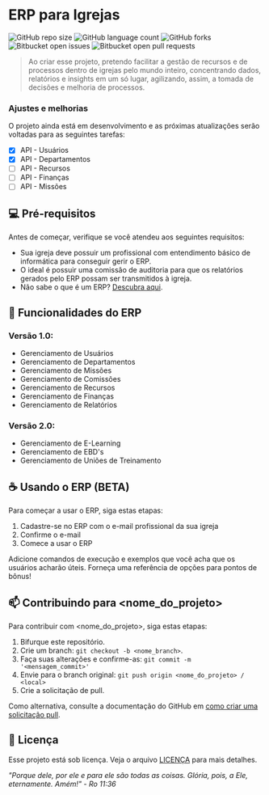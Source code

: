 # ERP para Igrejas

![GitHub repo size](https://img.shields.io/github/repo-size/iuricode/README-template?style=for-the-badge)
![GitHub language count](https://img.shields.io/github/languages/count/iuricode/README-template?style=for-the-badge)
![GitHub forks](https://img.shields.io/github/forks/iuricode/README-template?style=for-the-badge)
![Bitbucket open issues](https://img.shields.io/bitbucket/issues/iuricode/README-template?style=for-the-badge)
![Bitbucket open pull requests](https://img.shields.io/bitbucket/pr-raw/iuricode/README-template?style=for-the-badge)



> Ao criar esse projeto, pretendo facilitar a gestão de recursos e de processos dentro de igrejas pelo mundo inteiro, concentrando dados, relatórios e insights em um só lugar, agilizando, assim, a tomada de decisões e melhoria de processos.

### Ajustes e melhorias

O projeto ainda está em desenvolvimento e as próximas atualizações serão voltadas para as seguintes tarefas:

- [x] API - Usuários
- [x] API - Departamentos
- [ ] API - Recursos
- [ ] API - Finanças
- [ ] API - Missões

## 💻 Pré-requisitos

Antes de começar, verifique se você atendeu aos seguintes requisitos:

- Sua igreja deve possuir um profissional com entendimento básico de informática para conseguir gerir o ERP.
- O ideal é possuir uma comissão de auditoria para que os relatórios gerados pelo ERP possam ser transmitidos à igreja.
- Não sabe o que é um ERP? <a href="#" target="_blank">Descubra aqui</a>.

## 🚀 Funcionalidades do ERP

<h3>Versão 1.0:</h3>
<ul>
  <li>Gerenciamento de Usuários</li>
  <li>Gerenciamento de Departamentos</li>
  <li>Gerenciamento de Missões</li>
  <li>Gerenciamento de Comissões</li>
  <li>Gerenciamento de Recursos</li>
  <li>Gerenciamento de Finanças</li>
  <li>Gerenciamento de Relatórios</li>
</ul>

<h3>Versão 2.0:</h3>
<ul>
  <li>Gerenciamento de E-Learning</li>
  <li>Gerenciamento de EBD's</li>
  <li>Gerenciamento de Uniões de Treinamento</li>
</ul>

## ☕ Usando o ERP (BETA)

Para começar a usar o ERP, siga estas etapas:

<ol>
  <li>Cadastre-se no ERP com o e-mail profissional da sua igreja</li>
  <li>Confirme o e-mail</li>
  <li>Comece a usar o ERP</li>
</ol>

Adicione comandos de execução e exemplos que você acha que os usuários acharão úteis. Forneça uma referência de opções para pontos de bônus!

## 📫 Contribuindo para <nome_do_projeto>

Para contribuir com <nome_do_projeto>, siga estas etapas:

1. Bifurque este repositório.
2. Crie um branch: `git checkout -b <nome_branch>`.
3. Faça suas alterações e confirme-as: `git commit -m '<mensagem_commit>'`
4. Envie para o branch original: `git push origin <nome_do_projeto> / <local>`
5. Crie a solicitação de pull.

Como alternativa, consulte a documentação do GitHub em [como criar uma solicitação pull](https://help.github.com/en/github/collaborating-with-issues-and-pull-requests/creating-a-pull-request).


## 📝 Licença

Esse projeto está sob licença. Veja o arquivo [LICENÇA](LICENSE.md) para mais detalhes.

<i>"Porque dele, por ele e para ele são todas as coisas. Glória, pois, a Ele, eternamente. Amém!" - Ro 11:36</i>

